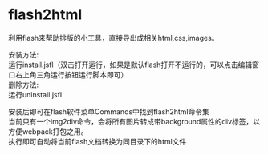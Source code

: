 flash2html
============

利用flash来帮助排版的小工具，直接导出成相关html,css,images。  

安装方法:  
  运行install.jsfl（双击打开运行，如果是默认flash打开不运行的，可以点击编辑窗口右上角三角运行按钮运行脚本即可）  
删除方法:  
  运行uninstall.jsfl  

安装后即可在flash软件菜单Commands中找到flash2html命令集  
当前只有一个img2div命令，会将所有图片转成带background属性的div标签，以方便webpack打包之用。  
执行即可自动将当前flash文档转换为同目录下的html文件  



